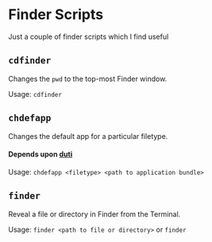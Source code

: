 # Finder Scripts

Just a couple of finder scripts which I find useful

## `cdfinder`

Changes the `pwd` to the top-most Finder window.

Usage: `cdfinder`

## `chdefapp`

Changes the default app for a particular filetype.

#### Depends upon [duti](https://github.com/moretension/duti)

Usage: `chdefapp <filetype> <path to application bundle>`

## `finder`

Reveal a file or directory in Finder from the Terminal.

Usage: `finder <path to file or directory>` or `finder`
